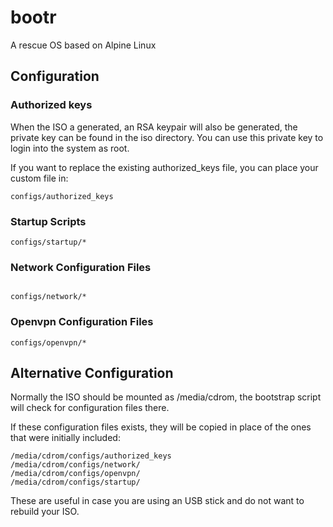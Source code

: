 # bootr
A rescue OS based on Alpine Linux

## Configuration

### Authorized keys

When the ISO a generated, an RSA keypair will also be generated, the private key can be found in the iso directory. You can use this private key to login into the system as root.

If you want to replace the existing authorized_keys file, you can place your custom file in:

```
configs/authorized_keys
```

### Startup Scripts

```
configs/startup/*
```

### Network Configuration Files

```

configs/network/*

```

### Openvpn Configuration Files

```
configs/openvpn/*
```

## Alternative Configuration

Normally the ISO should be mounted as /media/cdrom, the bootstrap script will check for configuration files there.

If these configuration files exists, they will be copied in place of the ones that were initially included:

```
/media/cdrom/configs/authorized_keys
/media/cdrom/configs/network/
/media/cdrom/configs/openvpn/
/media/cdrom/configs/startup/
```

These are useful in case you are using an USB stick and do not want to rebuild your ISO.

